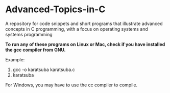 # Advanced-Topics-in-C
A repository for code snippets and short programs that illustrate advanced concepts in C programming, with a focus on operating  systems and systems programming


**To run any of these programs on Linux or Mac, check if you have installed the gcc compiler from GNU.**

Example:

1) gcc -o karatsuba karatsuba.c
2) karatsuba 

For Windows, you may have to use the cc compiler to compile. 
